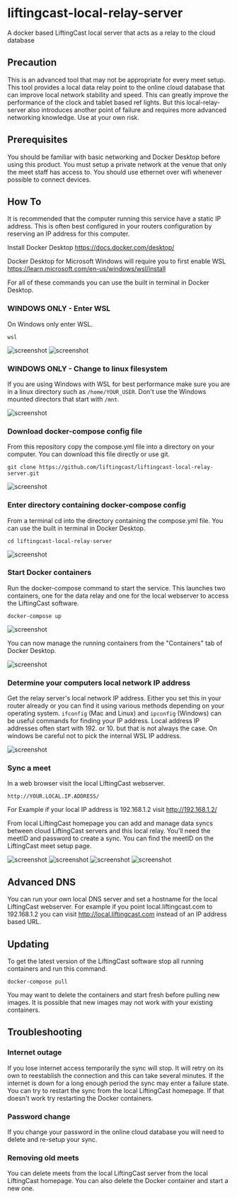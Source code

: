 # liftingcast-local-relay-server

A docker based LiftingCast local server that acts as a relay to the cloud database

## Precaution

This is an advanced tool that may not be appropriate for every meet setup. This tool provides a local data relay point to the online cloud database that can improve local network stability and speed. This can greatly improve the performance of the clock and tablet based ref lights. But this local-relay-server also introduces another point of failure and requires more advanced networking knowledge. Use at your own risk.

## Prerequisites

You should be familiar with basic networking and Docker Desktop before using this product. You must setup a private network at the venue that only the meet staff has access to. You should use ethernet over wifi whenever possible to connect devices.

## How To

It is recommended that the computer running this service have a static IP address. This is often best configured in your routers configuration by reserving an IP address for this computer.

Install Docker Desktop
https://docs.docker.com/desktop/

Docker Desktop for Microsoft Windows will require you to first enable WSL
https://learn.microsoft.com/en-us/windows/wsl/install

For all of these commands you can use the built in terminal in Docker Desktop.

### WINDOWS ONLY - Enter WSL

On Windows only enter WSL.

```
wsl
```

![screenshot](images/how-to-wsl.png)
![screenshot](images/how-to-cmd-line.png)

### WINDOWS ONLY - Change to linux filesystem

If you are using Windows with WSL for best performance make sure you are in a linux directory such as `/home/YOUR_USER`. Don't use the Windows mounted directors that start with `/mnt`.

![screenshot](images/how-to-cd-linux-home.png)

### Download docker-compose config file

From this repository copy the compose.yml file into a directory on your computer. You can download this file directly or use git.

```
git clone https://github.com/liftingcast/liftingcast-local-relay-server.git
```

![screenshot](images/how-to-git-clone.png)

### Enter directory containing docker-compose config

From a terminal cd into the directory containing the compose.yml file. You can use the built in terminal in Docker Desktop.

```
cd liftingcast-local-relay-server
```

![screenshot](images/how-to-cd-repo.png)

### Start Docker containers

Run the docker-compose command to start the service. This launches two containers, one for the data relay and one for the local webserver to access the LiftingCast software.

```
docker-compose up
```

![screenshot](images/how-to-docker-compose-up.png)

You can now manage the running containers from the "Containers" tab of Docker Desktop.

![screenshot](images/how-to-containers-running.png)

### Determine your computers local network IP address

Get the relay server's local network IP address. Either you set this in your router already or you can find it using various methods depending on your operating system. `ifconfig` (Mac and Linux) and `ipconfig` (Windows) can be useful commands for finding your IP address. Local address IP addresses often start with 192. or 10. but that is not always the case. On windows be careful not to pick the internal WSL IP address.

![screenshot](images/how-to-ip-config.png)

### Sync a meet

In a web browser visit the local LiftingCast webserver.

```
http://YOUR.LOCAL.IP.ADDRESS/
```

For Example if your local IP address is 192.168.1.2 visit http://192.168.1.2/

From local LiftingCast homepage you can add and manage data syncs between cloud LiftingCast servers and this local relay. You'll need the meetID and password to create a sync. You can find the meetID on the LiftingCast meet setup page.

![screenshot](images/how-to-create-sync-01.png)
![screenshot](images/how-to-create-sync-02.png)
![screenshot](images/how-to-create-sync-03.png)
![screenshot](images/how-to-create-sync-04.png)

## Advanced DNS

You can run your own local DNS server and set a hostname for the local LiftingCast webserver. For example if you point local.liftingcast.com to 192.168.1.2 you can visit http://local.liftingcast.com instead of an IP address based URL.

## Updating

To get the latest version of the LiftingCast software stop all running containers and run this command.

```
docker-compose pull
```

You may want to delete the containers and start fresh before pulling new images. It is possible that new images may not work with your existing containers.

## Troubleshooting

### Internet outage

If you lose internet access temporarily the sync will stop. It will retry on its own to reestablish the connection and this can take several minutes. If the internet is down for a long enough period the sync may enter a failure state. You can try to restart the sync from the local LiftingCast homepage. If that doesn't work try restarting the Docker containers.

### Password change

If you change your password in the online cloud database you will need to delete and re-setup your sync.

### Removing old meets

You can delete meets from the local LiftingCast server from the local LiftingCast homepage. You can also delete the Docker container and start a new one.
